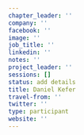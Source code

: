 ```yaml
---
chapter_leader: ''
company: ''
facebook: ''
image: ''
job_title: ''
linkedin: ''
notes: ''
project_leader: ''
sessions: []
status: add details
title: Daniel Kefer
travel-from: ''
twitter: ''
type: participant
website: ''
---
```


<!-- put more details about participant here -->